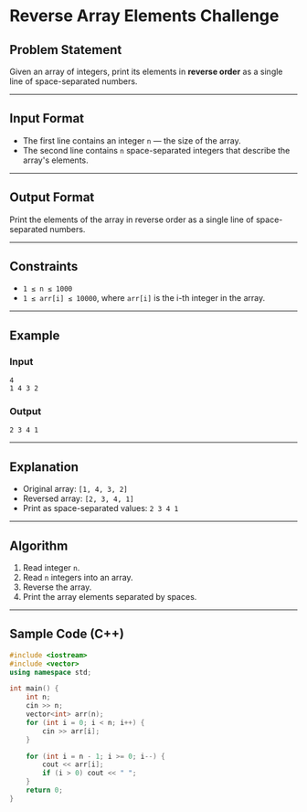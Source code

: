 # Reverse Array Elements Challenge

## Problem Statement

Given an array of integers, print its elements in **reverse order** as a single line of space-separated numbers.

---

## Input Format

- The first line contains an integer `n` — the size of the array.
- The second line contains `n` space-separated integers that describe the array's elements.

---

## Output Format

Print the elements of the array in reverse order as a single line of space-separated numbers.

---

## Constraints

- `1 ≤ n ≤ 1000`
- `1 ≤ arr[i] ≤ 10000`, where `arr[i]` is the i-th integer in the array.

---

## Example

### Input

```
4
1 4 3 2
```

### Output

```
2 3 4 1
```

---

## Explanation

- Original array: `[1, 4, 3, 2]`
- Reversed array: `[2, 3, 4, 1]`
- Print as space-separated values: `2 3 4 1`

---

## Algorithm

1. Read integer `n`.
2. Read `n` integers into an array.
3. Reverse the array.
4. Print the array elements separated by spaces.

---

## Sample Code (C++)

```cpp
#include <iostream>
#include <vector>
using namespace std;

int main() {
    int n;
    cin >> n;
    vector<int> arr(n);
    for (int i = 0; i < n; i++) {
        cin >> arr[i];
    }

    for (int i = n - 1; i >= 0; i--) {
        cout << arr[i];
        if (i > 0) cout << " ";
    }
    return 0;
}
```

